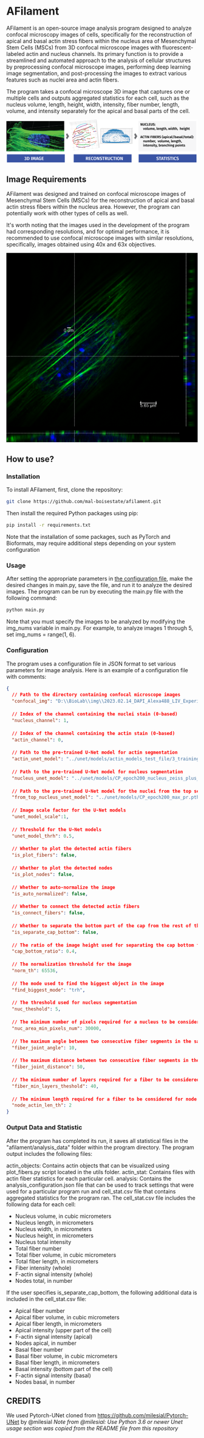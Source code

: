
# AFilament
AFilament is an open-source image analysis program designed to analyze confocal microscopy images of cells, specifically for 
the reconstruction of apical and basal actin stress fibers within the nucleus area of Mesenchymal Stem Cells (MSCs) from 3D 
confocal microscope images with fluorescent-labeled actin and nucleus channels. Its primary function is to provide a streamlined 
and automated approach to the analysis of cellular structures by preprocessing confocal microscope images, performing deep 
learning image segmentation, and post-processing the images to extract various features such as nuclei area and actin fibers.

The program takes a confocal microscope 3D image that captures one or multiple cells and outputs aggregated statistics 
for each cell, such as the nucleus volume, length, height, width, intensity, fiber number, length, volume, and intensity 
separately for the apical and basal parts of the cell.

![image](readme_pic/afilament.png)

## Image Requirements
AFilament was designed and trained on confocal microscope images of Mesenchymal Stem Cells (MSCs) for the reconstruction of 
apical and basal actin stress fibers within the nucleus area. However, the program can potentially work with other types of cells as well.

It's worth noting that the images used in the development of the program had corresponding resolutions, and for optimal 
performance, it is recommended to use confocal microscope images with similar resolutions, specifically, 
images obtained using 40x and 63x objectives.

![image_example](readme_pic/Series005Snapshot.png)

## How to use?

### Installation

To install AFilament, first, clone the repository:

```bash
git clone https://github.com/mal-boisestate/afilament.git
```

Then install the required Python packages using pip:
```bash
pip install -r requirements.txt
```
Note that the installation of some packages, such as PyTorch and Bioformats, may require additional steps 
depending on your system configuration

### Usage
After setting the appropriate parameters in  [the configuration file](###Configuration), make the desired changes in main.py, 
save the file, and run it to analyze the desired images. 
The program can be run by executing the main.py file with the following command:
```bash
python main.py
```
Note that you must specify the images to be analyzed by modifying the img_nums variable in main.py. For example, to analyze images 1 through 5, 
set img_nums = range(1, 6).

### Configuration
The program uses a configuration file in JSON format to set various parameters for image analysis. 
Here is an example of a configuration file with comments:
```json
{
  // Path to the directory containing confocal microscope images
  "confocal_img": "D:\\BioLab\\img\\2023.02.14_DAPI_Alexa488_LIV_Experiment\\LIV_sample",
  
  // Index of the channel containing the nuclei stain (0-based)
  "nucleus_channel": 1,
  
  // Index of the channel containing the actin stain (0-based)
  "actin_channel": 0,

  // Path to the pre-trained U-Net model for actin segmentation
  "actin_unet_model": "../unet/models/actin_models_test_file/3_training_set_img_CP_epoch200_W20.pth",
  
  // Path to the pre-trained U-Net model for nucleus segmentation
  "nucleus_unet_model": "../unet/models/CP_epoch200_nucleus_zeiss_plus_6cells_weight_correction_20.pth",
  
  // Path to the pre-trained U-Net model for the nuclei from the top segmentation
  "from_top_nucleus_unet_model": "../unet/models/CP_epoch200_max_pr.pth",
  
  // Image scale factor for the U-Net models
  "unet_model_scale":1,
  
  // Threshold for the U-Net models
  "unet_model_thrh": 0.5,

  // Whether to plot the detected actin fibers
  "is_plot_fibers": false,
  
  // Whether to plot the detected nodes
  "is_plot_nodes": false,
  
  // Whether to auto-normalize the image
  "is_auto_normalized": false,
  
  // Whether to connect the detected actin fibers
  "is_connect_fibers": false,
  
  // Whether to separate the bottom part of the cap from the rest of the image
  "is_separate_cap_bottom": false,
  
  // The ratio of the image height used for separating the cap bottom from the rest of the image
  "cap_bottom_ratio": 0.4,

  // The normalization threshold for the image
  "norm_th": 65536,
  
  // The mode used to find the biggest object in the image
  "find_biggest_mode": "trh",
  
  // The threshold used for nucleus segmentation
  "nuc_theshold": 5,
  
  // The minimum number of pixels required for a nucleus to be considered for further analysis
  "nuc_area_min_pixels_num": 30000,

  // The maximum angle between two consecutive fiber segments in the same fiber
  "fiber_joint_angle": 10,
  
  // The maximum distance between two consecutive fiber segments in the same fiber
  "fiber_joint_distance": 50,
  
  // The minimum number of layers required for a fiber to be considered for further analysis
  "fiber_min_layers_theshold": 40,
  
  // The minimum length required for a fiber to be considered for node detection
  "node_actin_len_th": 2
}


```

### Output Data and Statistic
After the program has completed its run, it saves all statistical files in the "afilament/analysis_data" folder within the program directory. The program output includes the following files:

actin_objects: Contains actin objects that can be visualized using plot_fibers.py script located in the utils folder.
actin_stat: Contains files with actin fiber statistics for each particular cell.
analysis: Contains the analysis_configuration.json file that can be used to track settings that were used for a particular program run and cell_stat.csv file that contains aggregated statistics for the program ran.
The cell_stat.csv file includes the following data for each cell:

- Nucleus volume, in cubic micrometers
- Nucleus length, in micrometers
- Nucleus width, in micrometers
- Nucleus height, in micrometers
- Nucleus total intensity
- Total fiber number
- Total fiber volume, in cubic micrometers
- Total fiber length, in micrometers
- Fiber intensity (whole)
- F-actin signal intensity (whole)
- Nodes total, in number

If the user specifies is_separate_cap_bottom, the following additional data is included in the cell_stat.csv file:

- Apical fiber number
- Apical fiber volume, in cubic micrometers
- Apical fiber length, in micrometers
- Apical intensity (upper part of the cell)
- F-actin signal intensity (apical)
- Nodes apical, in number
- Basal fiber number
- Basal fiber volume, in cubic micrometers
- Basal fiber length, in micrometers
- Basal intensity (bottom part of the cell)
- F-actin signal intensity (basal)
- Nodes basal, in number

## CREDITS

We used Pytorch-UNet cloned from https://github.com/milesial/Pytorch-UNet by @milesial
*Note from @milesial: Use Python 3.6 or newer*
*Unet usage section was copied from the README file from this repository*



